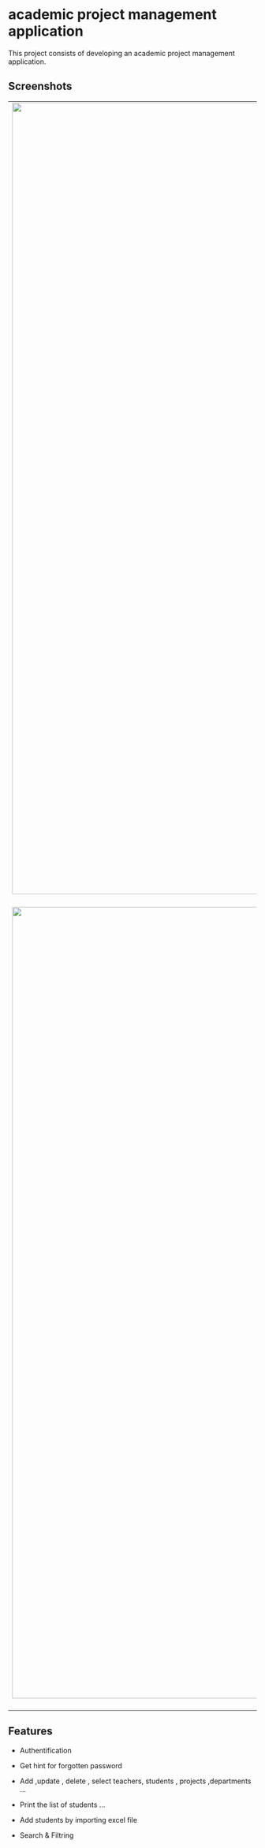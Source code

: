 # academic project management application
This project consists of developing an academic project management application.

## Screenshots

| | | 
|:-------------------------:|:-------------------------:|
|<img width="1604" alt=" welcome Page" src="https://user-images.githubusercontent.com/123269689/215099811-e2687fb7-d37d-4d0d-808a-b746c4b2f1fa.jpeg">  Welcome Page |  <img width="1604" alt="second ui" src="https://user-images.githubusercontent.com/123269689/215100156-ce4fde24-3016-4b3f-9673-33f995f04394.jpeg"> Home Page|
<img width="1604" alt="ui example" src="https://user-images.githubusercontent.com/123269689/215107206-c73fad85-59bb-45fa-b812-618bbc28a5db.jpeg"> Example of UI (Teacher)  |<img width="1604" alt="screen shot 2017-08-07 at 12 18 15 pm" src="https://user-images.githubusercontent.com/123269689/215107188-3ec7b0e5-24f9-4981-ae54-381ceaf21590.jpeg"> Example of UI (Student)  | 

## Features
- Authentification 

- Get hint for forgotten password 

- Add ,update , delete , select teachers, students , projects ,departments ... 

- Print the list of students ...

- Add students by importing excel file

- Search & Filtring
